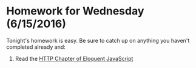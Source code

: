 # Homework for Wednesday (6/15/2016)

Tonight's homework is easy. Be sure to catch up on anything you haven't completed already and:

1. Read the [HTTP Chapter of Eloquent JavaScript](http://eloquentjavascript.net/17_http.html)
